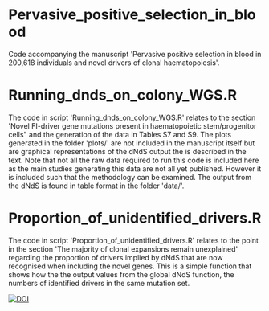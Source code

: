# Pervasive_positive_selection_in_blood
Code accompanying the manuscript 'Pervasive positive selection in blood in 200,618 individuals and novel drivers of clonal haematopoiesis'.

# Running_dnds_on_colony_WGS.R
The code in script 'Running_dnds_on_colony_WGS.R' relates to the section 'Novel FI-driver gene mutations present in haematopoietic stem/progenitor cells" and the generation of the data in Tables S7 and S9.  The plots generated in the folder 'plots/' are not included in the manuscript itself but are graphical representations of the dNdS output the is described in the text.  Note that not all the raw data required to run this code is included here as the main studies generating this data are not all yet published. However it is included such that the methodology can be examined. The output from the dNdS is found in table format in the folder 'data/'.

# Proportion_of_unidentified_drivers.R
The code in script 'Proportion_of_unidentified_drivers.R' relates to the point in the section 'The majority of clonal expansions remain unexplained' regarding the proportion of drivers implied by dNdS that are now recognised when including the novel genes. This is a simple function that shows how the the output values from the global dNdS function, the numbers of identified drivers in the same mutation set.

[![DOI](https://zenodo.org/badge/754603371.svg)](https://zenodo.org/doi/10.5281/zenodo.10891331)

